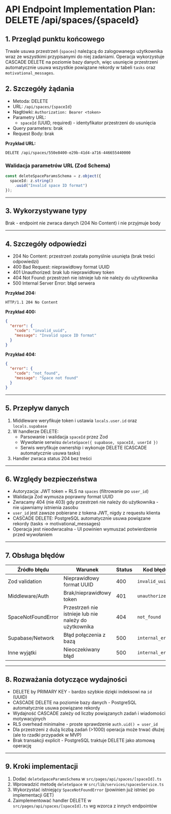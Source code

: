 # API Endpoint Implementation Plan: DELETE /api/spaces/{spaceId}

## 1. Przegląd punktu końcowego
Trwale usuwa przestrzeń (`spaces`) należącą do zalogowanego użytkownika wraz ze wszystkimi przypisanymi do niej zadaniami. Operacja wykorzystuje CASCADE DELETE na poziomie bazy danych, więc usunięcie przestrzeni automatycznie usuwa wszystkie powiązane rekordy w tabeli `tasks` oraz `motivational_messages`.

## 2. Szczegóły żądania
- Metoda: DELETE
- URL: `/api/spaces/{spaceId}`
- Nagłówki: `Authorization: Bearer <token>`
- Parametry URL:
  - `spaceId` (UUID, required) - identyfikator przestrzeni do usunięcia
- Query parameters: brak
- Request Body: brak

**Przykład URL:**
```
DELETE /api/spaces/550e8400-e29b-41d4-a716-446655440000
```

### Walidacja parametrów URL (Zod Schema)

```typescript
const deleteSpaceParamsSchema = z.object({
  spaceId: z.string()
    .uuid("Invalid space ID format")
});
```

---

## 3. Wykorzystywane typy
Brak - endpoint nie zwraca danych (204 No Content) i nie przyjmuje body

---

## 4. Szczegóły odpowiedzi
- 204 No Content: przestrzeń została pomyślnie usunięta (brak treści odpowiedzi)
- 400 Bad Request: nieprawidłowy format UUID
- 401 Unauthorized: brak lub nieprawidłowy token
- 404 Not Found: przestrzeń nie istnieje lub nie należy do użytkownika
- 500 Internal Server Error: błąd serwera

**Przykład 204:**
```
HTTP/1.1 204 No Content
```

**Przykład 400:**
```json
{
  "error": {
    "code": "invalid_uuid",
    "message": "Invalid space ID format"
  }
}
```

**Przykład 404:**
```json
{
  "error": {
    "code": "not_found",
    "message": "Space not found"
  }
}
```

---

## 5. Przepływ danych
1. Middleware weryfikuje token i ustawia `locals.user.id` oraz `locals.supabase`
2. W handlerze DELETE:
   - Parsowanie i walidacja `spaceId` przez Zod
   - Wywołanie serwisu `deleteSpace({ supabase, spaceId, userId })`
   - Serwis weryfikuje ownership i wykonuje DELETE (CASCADE automatycznie usuwa tasks)
3. Handler zwraca status 204 bez treści

---

## 6. Względy bezpieczeństwa
- Autoryzacja: JWT token + RLS na `spaces` (filtrowanie po `user_id`)
- Walidacja Zod wymusza poprawny format UUID
- Zwracamy 404 (nie 403) gdy przestrzeń nie należy do użytkownika - nie ujawniamy istnienia zasobu
- `user_id` jest zawsze pobierane z tokena JWT, nigdy z requestu klienta
- CASCADE DELETE: PostgreSQL automatycznie usuwa powiązane rekordy (tasks → motivational_messages)
- Operacja jest nieodwracalna - UI powinien wymuszać potwierdzenie przed wywołaniem

---

## 7. Obsługa błędów

| Źródło błędu | Warunek | Status | Kod błędu | Komunikat |
|--------------|---------|--------|-----------|-----------|
| Zod validation | Nieprawidłowy format UUID | 400 | `invalid_uuid` | "Invalid space ID format" |
| Middleware/Auth | Brak/nieprawidłowy token | 401 | `unauthorized` | "Authentication required" |
| SpaceNotFoundError | Przestrzeń nie istnieje lub nie należy do użytkownika | 404 | `not_found` | "Space not found" |
| Supabase/Network | Błąd połączenia z bazą | 500 | `internal_error` | "Internal server error" |
| Inne wyjątki | Nieoczekiwany błąd | 500 | `internal_error` | "Internal server error" |

---

## 8. Rozważania dotyczące wydajności
- DELETE by PRIMARY KEY - bardzo szybkie dzięki indeksowi na `id` (UUID)
- CASCADE DELETE na poziomie bazy danych - PostgreSQL automatycznie usuwa powiązane rekordy
- Wydajność CASCADE zależy od liczby powiązanych zadań i wiadomości motywacyjnych
- RLS overhead minimalne - proste sprawdzenie `auth.uid() = user_id`
- Dla przestrzeni z dużą liczbą zadań (>1000) operacja może trwać dłużej (ale to rzadki przypadek w MVP)
- Brak transakcji explicit - PostgreSQL traktuje DELETE jako atomową operację

---

## 9. Kroki implementacji
1. Dodać `deleteSpaceParamsSchema` w `src/pages/api/spaces/[spaceId].ts`
2. Wprowadzić metodę `deleteSpace` w `src/lib/services/spacesService.ts`
3. Wykorzystać istniejący `SpaceNotFoundError` (powinien już istnieć po implementacji GET)
4. Zaimplementować handler DELETE w `src/pages/api/spaces/[spaceId].ts` wg wzorca z innych endpointów

